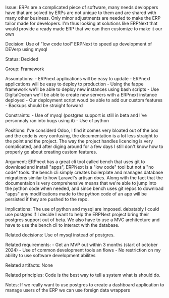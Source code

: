Issue: ERPs are a complicated piece of software, many needs devloppers have that are solved by ERPs are not unique to them and are shared with many other business. Only minor adjustments are needed to make the ERP tailor made for developers. I'm thus looking at solutions like ERPNext that would provide a ready made ERP that we can then customize to make it our own

Decision: Use of "low code tool" ERPNext to speed up development of DEVerp using mysql

Status: Decided

Group: Framework

Assumptions: 
    - ERPnext applications will be easy to update
    - ERPnext applications will be easy to deploy to production
    - Using the fappe framework we'll be able to deploy new instances using bash scripts
    - Use DigitalOcean we'll be able to create new servers with a ERPnext instance deployed
    - Our deployment script woud be able to add our custom features
    - Backups should be straight forward

Constraints: 
    - Use of mysql (postgres support is still in beta and I've personnaly ran into bugs using it)
    - Use of python

Positions: I've considerd Odoo, I find it comes very bloated out of the box and the code is very confusing, the documentation is a lot less straight to the point and the project. The way the project handles licencing is very complicated, and after diging around for a few days I still don't know how to properly go about creating custom features.

Argument: ERPnext has a great cli tool called bench that uses git to download and install "apps", ERPNext is a "low code" tool but not a "no code" tools. the bench cli simply creates boilerplate and manages database migrations similar to how Laravel's artisan does. Along with the fact that the documentaion is very comprehensive means that we're able to jump into the python code when needed, and since bench uses git repos to download "apps" any modifications made to the python code of an app will be persisted if they are pushed to the repo.

Implications: The use of python and mysql are imposed. debatably I could use postgres if I decide I want to help the ERPNext project bring their postgres support out of beta. We also have to use a MVC architecture and have to use the bench cli to interact with the database.

Related decisions: Use of mysql instead of postgres.

Related requirements: 
    - Get an MVP out within 3 months (start of october 2024)
    - Use of common development tools an flows
    - No restriction on my ability to use software development abilites

Related artifacts: None

Related principles: Code is the best way to tell a system what is should do.

Notes: If we really want to use postgres to create a dashboard application to manage users of the ERP we can use foreign data wrappers
